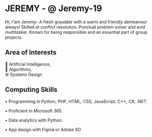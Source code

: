 # JEREMY - @ Jeremy-19

Hi, I'am Jeremy- A fresh graudate with a warm and friendly demeanour always! Skilled at conflict resolution. Punctual problem solver and avid multitasker. Known for being responsible and an essential part of group projects.

## Area of Interests  
🤖 Artificial Intelligence,  
🔢 Algorithms,  
⚙️ Systems Design  


 ## Computing Skills
• Programming in Python, PHP, HTML, CSS, JavaScript, C++, C#, .NET.

• Proficient in Microsoft 365.

• Data analytics with Python.

• App design with Figma or Adobe XD
